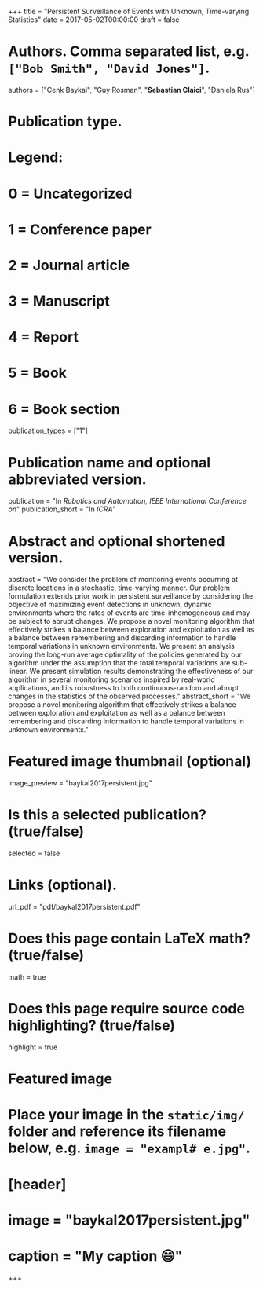 +++
title = "Persistent Surveillance of Events with Unknown, Time-varying Statistics"
date = 2017-05-02T00:00:00
draft = false

# Authors. Comma separated list, e.g. `["Bob Smith", "David Jones"]`.
authors = ["Cenk Baykal", "Guy Rosman", "**Sebastian Claici**", "Daniela Rus"]

# Publication type.
# Legend:
# 0 = Uncategorized
# 1 = Conference paper
# 2 = Journal article
# 3 = Manuscript
# 4 = Report
# 5 = Book
# 6 = Book section
publication_types = ["1"]

# Publication name and optional abbreviated version.
publication = "In *Robotics and Automation, IEEE International Conference on*"
publication_short = "In *ICRA*"

# Abstract and optional shortened version.
abstract = "We  consider  the  problem  of  monitoring  events occurring  at  discrete  locations  in  a  stochastic,  time-varying manner.  Our  problem  formulation  extends  prior  work  in  persistent surveillance by considering the objective of maximizing event detections in unknown, dynamic environments where the rates  of  events  are  time-inhomogeneous  and  may  be  subject to  abrupt  changes.  We  propose  a  novel  monitoring  algorithm that   effectively   strikes   a   balance   between   exploration   and exploitation as well as a balance between remembering and discarding information to handle temporal variations in unknown environments.  We  present  an  analysis  proving  the  long-run average  optimality  of  the  policies  generated  by  our  algorithm under  the  assumption  that  the  total  temporal  variations  are sub-linear.  We  present  simulation  results  demonstrating  the effectiveness  of  our  algorithm  in  several  monitoring  scenarios inspired by real-world applications, and its robustness to both continuous-random and abrupt changes in the statistics of the observed  processes."
abstract_short = "We  propose  a  novel  monitoring  algorithm that   effectively   strikes   a   balance   between   exploration   and exploitation as well as a balance between remembering and discarding information to handle temporal variations in unknown environments."

# Featured image thumbnail (optional)
image_preview = "baykal2017persistent.jpg"

# Is this a selected publication? (true/false)
selected = false

# Links (optional).
url_pdf = "pdf/baykal2017persistent.pdf"

# Does this page contain LaTeX math? (true/false)
math = true

# Does this page require source code highlighting? (true/false)
highlight = true

# Featured image
# Place your image in the `static/img/` folder and reference its filename below, e.g. `image = "exampl# e.jpg"`.
# [header]
# image = "baykal2017persistent.jpg"
# caption = "My caption :smile:"
+++
